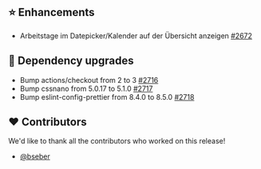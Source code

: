 ## ⭐ Enhancements

-  Arbeitstage im Datepicker/Kalender auf der Übersicht anzeigen [#2672](https://github.com/synyx/urlaubsverwaltung/issues/2672)

## 🔨 Dependency upgrades

- Bump actions/checkout from 2 to 3 [#2716](https://github.com/synyx/urlaubsverwaltung/pull/2716)
- Bump cssnano from 5.0.17 to 5.1.0 [#2717](https://github.com/synyx/urlaubsverwaltung/pull/2717)
- Bump eslint-config-prettier from 8.4.0 to 8.5.0 [#2718](https://github.com/synyx/urlaubsverwaltung/pull/2718)

## ❤️ Contributors

We'd like to thank all the contributors who worked on this release!

- [@bseber](https://github.com/bseber)
